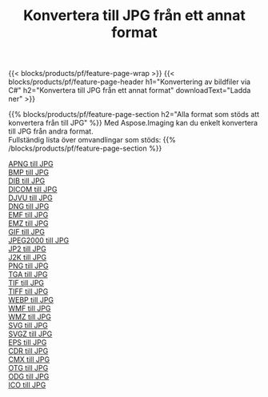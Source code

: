 ﻿---
title: Konvertera till JPG från ett annat format 
weight: 3920
url: /sv/java/conversion/to/jpg 
lang: sv
langdirlevel: 2
locales: zh-hans,ja,it,ru,de,es,fr,nl,id,lt,pl,pt,vi,tr,ko,zh-hant,ar,hi,th,sv,cs,uk,he
description: Med Aspose.Imaging kan du enkelt konvertera till JPG från andra format
---

{{< blocks/products/pf/feature-page-wrap >}}
{{< blocks/products/pf/feature-page-header h1="Konvertering av bildfiler via C#" h2="Konvertera till JPG från ett annat format" downloadText="Ladda ner" >}}


{{% blocks/products/pf/feature-page-section  h2="Alla format som stöds att konvertera från till JPG" %}}
Med Aspose.Imaging kan du enkelt konvertera till JPG från andra format.
<br/>
Fullständig lista över omvandlingar som stöds:
{{% /blocks/products/pf/feature-page-section %}}
<div class="container-fluid productfamilypage bg-gray">
    <div class="convertypes bg-gray agp-content section">
        <div class="container">
		<div class="row other-converters">
		    <div class='col-md-2 other-converter remove-lp remove-rp'><a href="/imaging/sv/java/conversion/apng-to-jpg" >APNG till JPG</a></div>
<div class='col-md-2 other-converter remove-lp remove-rp'><a href="/imaging/sv/java/conversion/bmp-to-jpg" >BMP till JPG</a></div>
<div class='col-md-2 other-converter remove-lp remove-rp'><a href="/imaging/sv/java/conversion/dib-to-jpg" >DIB till JPG</a></div>
<div class='col-md-2 other-converter remove-lp remove-rp'><a href="/imaging/sv/java/conversion/dicom-to-jpg" >DICOM till JPG</a></div>
<div class='col-md-2 other-converter remove-lp remove-rp'><a href="/imaging/sv/java/conversion/djvu-to-jpg" >DJVU till JPG</a></div>
<div class='col-md-2 other-converter remove-lp remove-rp'><a href="/imaging/sv/java/conversion/dng-to-jpg" >DNG till JPG</a></div>
<div class='col-md-2 other-converter remove-lp remove-rp'><a href="/imaging/sv/java/conversion/emf-to-jpg" >EMF till JPG</a></div>
<div class='col-md-2 other-converter remove-lp remove-rp'><a href="/imaging/sv/java/conversion/emz-to-jpg" >EMZ till JPG</a></div>
<div class='col-md-2 other-converter remove-lp remove-rp'><a href="/imaging/sv/java/conversion/gif-to-jpg" >GIF till JPG</a></div>
<div class='col-md-2 other-converter remove-lp remove-rp'><a href="/imaging/sv/java/conversion/jpeg2000-to-jpg" >JPEG2000 till JPG</a></div>
<div class='col-md-2 other-converter remove-lp remove-rp'><a href="/imaging/sv/java/conversion/jp2-to-jpg" >JP2 till JPG</a></div>
<div class='col-md-2 other-converter remove-lp remove-rp'><a href="/imaging/sv/java/conversion/j2k-to-jpg" >J2K till JPG</a></div>
<div class='col-md-2 other-converter remove-lp remove-rp'><a href="/imaging/sv/java/conversion/png-to-jpg" >PNG till JPG</a></div>
<div class='col-md-2 other-converter remove-lp remove-rp'><a href="/imaging/sv/java/conversion/tga-to-jpg" >TGA till JPG</a></div>
<div class='col-md-2 other-converter remove-lp remove-rp'><a href="/imaging/sv/java/conversion/tif-to-jpg" >TIF till JPG</a></div>
<div class='col-md-2 other-converter remove-lp remove-rp'><a href="/imaging/sv/java/conversion/tiff-to-jpg" >TIFF till JPG</a></div>
<div class='col-md-2 other-converter remove-lp remove-rp'><a href="/imaging/sv/java/conversion/webp-to-jpg" >WEBP till JPG</a></div>
<div class='col-md-2 other-converter remove-lp remove-rp'><a href="/imaging/sv/java/conversion/wmf-to-jpg" >WMF till JPG</a></div>
<div class='col-md-2 other-converter remove-lp remove-rp'><a href="/imaging/sv/java/conversion/wmz-to-jpg" >WMZ till JPG</a></div>
<div class='col-md-2 other-converter remove-lp remove-rp'><a href="/imaging/sv/java/conversion/svg-to-jpg" >SVG till JPG</a></div>
<div class='col-md-2 other-converter remove-lp remove-rp'><a href="/imaging/sv/java/conversion/svgz-to-jpg" >SVGZ till JPG</a></div>
<div class='col-md-2 other-converter remove-lp remove-rp'><a href="/imaging/sv/java/conversion/eps-to-jpg" >EPS till JPG</a></div>
<div class='col-md-2 other-converter remove-lp remove-rp'><a href="/imaging/sv/java/conversion/cdr-to-jpg" >CDR till JPG</a></div>
<div class='col-md-2 other-converter remove-lp remove-rp'><a href="/imaging/sv/java/conversion/cmx-to-jpg" >CMX till JPG</a></div>
<div class='col-md-2 other-converter remove-lp remove-rp'><a href="/imaging/sv/java/conversion/otg-to-jpg" >OTG till JPG</a></div>
<div class='col-md-2 other-converter remove-lp remove-rp'><a href="/imaging/sv/java/conversion/odg-to-jpg" >ODG till JPG</a></div>
<div class='col-md-2 other-converter remove-lp remove-rp'><a href="/imaging/sv/java/conversion/ico-to-jpg" >ICO till JPG</a></div>
                </div>
        </div>
    </div>
</div>
<br/>

